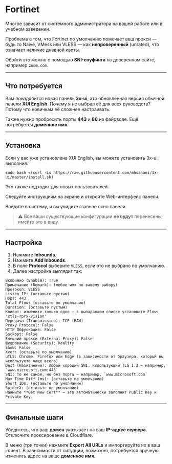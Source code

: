 # Fortinet

Многое зависит от системного администратора на вашей работе или в учебном заведении.

Проблема в том, что Fortinet по умолчанию помечает ваш прокси — будь то Naïve, VMess или VLESS — как **непроверенный** (unrated), что означает наличие дневной квоты.

Обойти это можно с помощью **SNI-спуфинга** на доверенном сайте, например `zoom.com`.

---

## Что потребуется

Вам понадобится новая панель **3x-ui**, это обновлённая версия обычной панели **XUI English**.
Почему я не выбрал её для всех руководств? Потому что новичкам её сложнее настраивать.

Также нужно пробросить порты **443** и **80** на файрволе. Ещё потребуется **доменное имя**.

---

## Установка

Если у вас уже установлена XUI English, вы можете установить 3x-ui, выполнив:

```
sudo bash <(curl -Ls https://raw.githubusercontent.com/mhsanaei/3x-ui/master/install.sh)
```

Это также подходит для новых пользователей.

Следуйте инструкциям на экране и откройте Web-интерфейс панели.

Войдите в систему, и вы увидите главное окно панели.

> ⚠️ Все ваши существующие конфигурации **не будут** перенесены, имейте это в виду.

---

## Настройка

1. Нажмите **Inbounds**.
2. Нажмите **Add Inbounds**.
3. В поле **Protocol** выберите `VLESS`, если это не выбрано по умолчанию.
4. Далее настройка выглядит так:

```
Включено (Enable): True
Примечание (Remark): (любое имя по вашему выбору)
Протокол: VLESS
Listen IP: (оставьте пустым)
Порт: 443
Total Flow: (оставьте по умолчанию)
Duration: (оставьте пустым)
Клиент: измените только одно — в выпадающем списке установите Flow: 'xtls-rprx-vision'
Передача (Transmission): TCP (RAW)
Proxy Protocol: False
HTTP Обфускация: False
Sockopt: False
Внешний прокси (External Proxy): False
Шифрование (Security): Reality
Show: False
Xver: (оставьте по умолчанию)
uTLS: Chrome, Firefox или Edge (в зависимости от браузера, который вы используете чаще всего)
Dest (Назначение): любой хороший SNI, использующий TLS 1.3 — например, `www.microsoft.com:443`
SNI: то же самое, но без порта — например, `www.microsoft.com`
Max Time Diff (ms): (оставьте по умолчанию)
Short IDs: (оставьте по умолчанию)
SpiderX: (оставьте по умолчанию)
Нажмите **Get New Cert** — это автоматически заполнит Public Key и Private Key.
```

---

## Финальные шаги

Убедитесь, что ваш **домен** указывает на ваш **IP-адрес сервера**.
Отключите проксирование в Cloudflare.

В меню (три точки) нажмите **Export All URLs** и импортируйте их в ваш клиент.
В зависимости от ситуации, возможно, потребуется вручную изменить адрес на ваше **доменное имя**.
